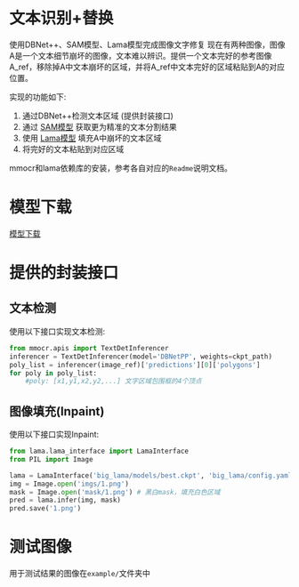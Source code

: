 # 文本识别+替换

使用DBNet++、SAM模型、Lama模型完成图像文字修复
现在有两种图像，图像A是一个文本细节崩坏的图像，文本难以辨识。提供一个文本完好的参考图像A_ref，移除掉A中文本崩坏的区域，并将A_ref中文本完好的区域粘贴到A的对应位置。

实现的功能如下:
1. 通过DBNet++检测文本区域 (提供封装接口)
2. 通过 [SAM模型](https://github.com/facebookresearch/segment-anything) 获取更为精准的文本分割结果
3. 使用 [Lama模型](https://github.com/advimman/lama) 填充A中崩坏的文本区域
4. 将完好的文本粘贴到对应区域


mmocr和lama依赖库的安装，参考各自对应的```Readme```说明文档。

# 模型下载

[模型下载](https://mail2sysueducn-my.sharepoint.com/:u:/g/personal/dongzy6_mail2_sysu_edu_cn/EWqj4CWvXbBLjenjYwlaXL4BJOhrioRm4OGI2gE4wODUNg?e=du668G)

# 提供的封装接口

## 文本检测

使用以下接口实现文本检测:
```python
from mmocr.apis import TextDetInferencer
inferencer = TextDetInferencer(model='DBNetPP', weights=ckpt_path)
poly_list = inferencer(image_ref)['predictions'][0]['polygons']
for poly in poly_list:
    #poly: [x1,y1,x2,y2,...] 文字区域包围框的4个顶点
```

## 图像填充(Inpaint)

使用以下接口实现Inpaint:
```python
from lama.lama_interface import LamaInterface
from PIL import Image

lama = LamaInterface('big_lama/models/best.ckpt', 'big_lama/config.yaml')
img = Image.open('imgs/1.png')
mask = Image.open('mask/1.png') # 黑白mask，填充白色区域
pred = lama.infer(img, mask)
pred.save('1.png')
```

# 测试图像

用于测试结果的图像在`example/`文件夹中
